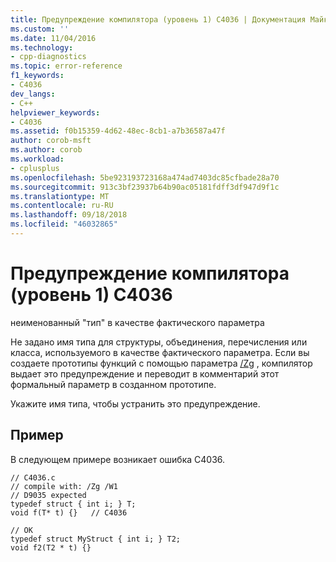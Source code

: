 ```yaml
---
title: Предупреждение компилятора (уровень 1) C4036 | Документация Майкрософт
ms.custom: ''
ms.date: 11/04/2016
ms.technology:
- cpp-diagnostics
ms.topic: error-reference
f1_keywords:
- C4036
dev_langs:
- C++
helpviewer_keywords:
- C4036
ms.assetid: f0b15359-4d62-48ec-8cb1-a7b36587a47f
author: corob-msft
ms.author: corob
ms.workload:
- cplusplus
ms.openlocfilehash: 5be923193723168a474ad7403dc85cfbade28a70
ms.sourcegitcommit: 913c3bf23937b64b90ac05181fdff3df947d9f1c
ms.translationtype: MT
ms.contentlocale: ru-RU
ms.lasthandoff: 09/18/2018
ms.locfileid: "46032865"
---
```

# <a name="compiler-warning-level-1-c4036"></a>Предупреждение компилятора (уровень 1) C4036

неименованный "тип" в качестве фактического параметра

Не задано имя типа для структуры, объединения, перечисления или класса, используемого в качестве фактического параметра. Если вы создаете прототипы функций с помощью параметра [/Zg](../../build/reference/zg-generate-function-prototypes.md) , компилятор выдает это предупреждение и переводит в комментарий этот формальный параметр в созданном прототипе.

Укажите имя типа, чтобы устранить это предупреждение.

## <a name="example"></a>Пример

В следующем примере возникает ошибка C4036.

```
// C4036.c
// compile with: /Zg /W1
// D9035 expected
typedef struct { int i; } T;
void f(T* t) {}   // C4036

// OK
typedef struct MyStruct { int i; } T2;
void f2(T2 * t) {}
```